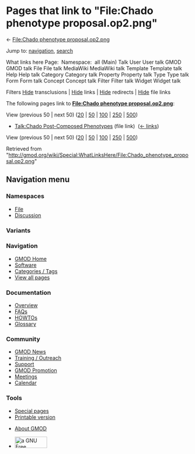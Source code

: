 <div id="mw-page-base" class="noprint">

</div>

<div id="mw-head-base" class="noprint">

</div>

<div id="content" class="mw-body" role="main">

<span id="top"></span>

<div id="mw-js-message" style="display:none;">

</div>



# <span dir="auto">Pages that link to "File:Chado phenotype proposal.op2.png"</span>

<div id="bodyContent">

<div id="contentSub">

← [File:Chado phenotype
proposal.op2.png](/wiki/File:Chado_phenotype_proposal.op2.png "File:Chado phenotype proposal.op2.png")

</div>

<div id="jump-to-nav" class="mw-jump">

Jump to: [navigation](#mw-navigation), [search](#p-search)

</div>

<div id="mw-content-text">

What links here Page:  Namespace:  all (Main) Talk User User talk GMOD
GMOD talk File File talk MediaWiki MediaWiki talk Template Template talk
Help Help talk Category Category talk Property Property talk Type Type
talk Form Form talk Concept Concept talk Filter Filter talk Widget
Widget talk

Filters
[Hide](/mediawiki/index.php?title=Special:WhatLinksHere/File:Chado_phenotype_proposal.op2.png&hidetrans=1 "Special:WhatLinksHere/File:Chado phenotype proposal.op2.png")
transclusions \|
[Hide](/mediawiki/index.php?title=Special:WhatLinksHere/File:Chado_phenotype_proposal.op2.png&hidelinks=1 "Special:WhatLinksHere/File:Chado phenotype proposal.op2.png")
links \|
[Hide](/mediawiki/index.php?title=Special:WhatLinksHere/File:Chado_phenotype_proposal.op2.png&hideredirs=1 "Special:WhatLinksHere/File:Chado phenotype proposal.op2.png")
redirects \|
[Hide](/mediawiki/index.php?title=Special:WhatLinksHere/File:Chado_phenotype_proposal.op2.png&hideimages=1 "Special:WhatLinksHere/File:Chado phenotype proposal.op2.png")
file links

The following pages link to **[File:Chado phenotype
proposal.op2.png](/wiki/File:Chado_phenotype_proposal.op2.png "File:Chado phenotype proposal.op2.png")**:

View (previous 50 \| next 50)
([20](/mediawiki/index.php?title=Special:WhatLinksHere/File:Chado_phenotype_proposal.op2.png&limit=20 "Special:WhatLinksHere/File:Chado phenotype proposal.op2.png")
\|
[50](/mediawiki/index.php?title=Special:WhatLinksHere/File:Chado_phenotype_proposal.op2.png&limit=50 "Special:WhatLinksHere/File:Chado phenotype proposal.op2.png")
\|
[100](/mediawiki/index.php?title=Special:WhatLinksHere/File:Chado_phenotype_proposal.op2.png&limit=100 "Special:WhatLinksHere/File:Chado phenotype proposal.op2.png")
\|
[250](/mediawiki/index.php?title=Special:WhatLinksHere/File:Chado_phenotype_proposal.op2.png&limit=250 "Special:WhatLinksHere/File:Chado phenotype proposal.op2.png")
\|
[500](/mediawiki/index.php?title=Special:WhatLinksHere/File:Chado_phenotype_proposal.op2.png&limit=500 "Special:WhatLinksHere/File:Chado phenotype proposal.op2.png"))

- [Talk:Chado Post-Composed
  Phenotypes](/wiki/Talk:Chado_Post-Composed_Phenotypes "Talk:Chado Post-Composed Phenotypes")
  (file link) ‎ <span class="mw-whatlinkshere-tools">([←
  links](/mediawiki/index.php?title=Special:WhatLinksHere&target=Talk%3AChado+Post-Composed+Phenotypes "Special:WhatLinksHere"))</span>

View (previous 50 \| next 50)
([20](/mediawiki/index.php?title=Special:WhatLinksHere/File:Chado_phenotype_proposal.op2.png&limit=20 "Special:WhatLinksHere/File:Chado phenotype proposal.op2.png")
\|
[50](/mediawiki/index.php?title=Special:WhatLinksHere/File:Chado_phenotype_proposal.op2.png&limit=50 "Special:WhatLinksHere/File:Chado phenotype proposal.op2.png")
\|
[100](/mediawiki/index.php?title=Special:WhatLinksHere/File:Chado_phenotype_proposal.op2.png&limit=100 "Special:WhatLinksHere/File:Chado phenotype proposal.op2.png")
\|
[250](/mediawiki/index.php?title=Special:WhatLinksHere/File:Chado_phenotype_proposal.op2.png&limit=250 "Special:WhatLinksHere/File:Chado phenotype proposal.op2.png")
\|
[500](/mediawiki/index.php?title=Special:WhatLinksHere/File:Chado_phenotype_proposal.op2.png&limit=500 "Special:WhatLinksHere/File:Chado phenotype proposal.op2.png"))

</div>

<div class="printfooter">

Retrieved from
"<http://gmod.org/wiki/Special:WhatLinksHere/File:Chado_phenotype_proposal.op2.png>"

</div>

<div id="catlinks" class="catlinks catlinks-allhidden">

</div>

<div class="visualClear">

</div>

</div>

</div>

<div id="mw-navigation">

## Navigation menu

<div id="mw-head">



<div id="left-navigation">

<div id="p-namespaces" class="vectorTabs" role="navigation"
aria-labelledby="p-namespaces-label">

### Namespaces

- <span id="ca-nstab-image"><a href="/wiki/File:Chado_phenotype_proposal.op2.png" accesskey="c"
  title="View the file page [c]">File</a></span>
- <span id="ca-talk"><a
  href="/mediawiki/index.php?title=File_talk:Chado_phenotype_proposal.op2.png&amp;action=edit&amp;redlink=1"
  accesskey="t"
  title="Discussion about the content page [t]">Discussion</a></span>

</div>

<div id="p-variants" class="vectorMenu emptyPortlet" role="navigation"
aria-labelledby="p-variants-label">

### 

### Variants[](#)

<div class="menu">

</div>

</div>

</div>

<div id="right-navigation">





</div>



</div>

</div>

</div>

<div id="mw-panel">

<div id="p-logo" role="banner">

<a href="/wiki/Main_Page"
style="background-image: url(http://gmod.org/images/GMOD-cogs.png);"
title="Visit the main page"></a>

</div>

<div id="p-Navigation" class="portal" role="navigation"
aria-labelledby="p-Navigation-label">

### Navigation

<div class="body">

- <span id="n-GMOD-Home">[GMOD Home](/wiki/Main_Page)</span>
- <span id="n-Software">[Software](/wiki/GMOD_Components)</span>
- <span id="n-Categories-.2F-Tags">[Categories /
  Tags](/wiki/Categories)</span>
- <span id="n-View-all-pages">[View all
  pages](/wiki/Special:AllPages)</span>

</div>

</div>

<div id="p-Documentation" class="portal" role="navigation"
aria-labelledby="p-Documentation-label">

### Documentation

<div class="body">

- <span id="n-Overview">[Overview](/wiki/Overview)</span>
- <span id="n-FAQs">[FAQs](/wiki/Category:FAQ)</span>
- <span id="n-HOWTOs">[HOWTOs](/wiki/Category:HOWTO)</span>
- <span id="n-Glossary">[Glossary](/wiki/Glossary)</span>

</div>

</div>

<div id="p-Community" class="portal" role="navigation"
aria-labelledby="p-Community-label">

### Community

<div class="body">

- <span id="n-GMOD-News">[GMOD News](/wiki/GMOD_News)</span>
- <span id="n-Training-.2F-Outreach">[Training /
  Outreach](/wiki/Training_and_Outreach)</span>
- <span id="n-Support">[Support](/wiki/Support)</span>
- <span id="n-GMOD-Promotion">[GMOD
  Promotion](/wiki/GMOD_Promotion)</span>
- <span id="n-Meetings">[Meetings](/wiki/Meetings)</span>
- <span id="n-Calendar">[Calendar](/wiki/Calendar)</span>

</div>

</div>

<div id="p-tb" class="portal" role="navigation"
aria-labelledby="p-tb-label">

### Tools

<div class="body">

- <span id="t-specialpages"><a href="/wiki/Special:SpecialPages" accesskey="q"
  title="A list of all special pages [q]">Special pages</a></span>
- <span id="t-print"><a
  href="/mediawiki/index.php?title=Special:WhatLinksHere/File:Chado_phenotype_proposal.op2.png&amp;printable=yes"
  rel="alternate" accesskey="p"
  title="Printable version of this page [p]">Printable version</a></span>

</div>

</div>

</div>

</div>

<div id="footer" role="contentinfo">

- <span id="footer-places-about">[About
  GMOD](/wiki/GMOD:About "GMOD:About")</span>

<!-- -->

- <span id="footer-copyrightico">[<img src="http://www.gnu.org/graphics/gfdl-logo-small.png" width="88"
  height="31" alt="a GNU Free Documentation License" />](http://www.gnu.org/licenses/fdl-1.3.html)</span>


<div style="clear:both">

</div>

</div>
